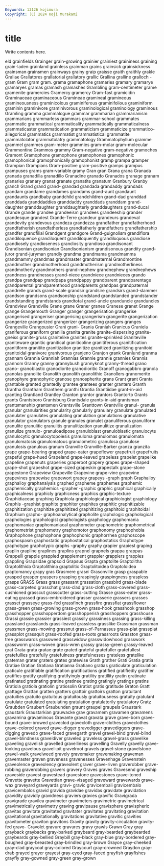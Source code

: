```yaml
---
Keywords: 13126 kojimura
Copyright: (C) 2024 Koji Murakami
---
```


# title

Write contents here.



eld grainfields Grainger grain-growing grainier grainiest graininess graining grain-laden
grainland grainless grainman grains grainsick grainsickness grainsman grainsmen grainways grainy
graip graisse graith graithly grakle Grallae Grallatores grallatorial grallatory grallic
Grallina gralline gralloch -gram Gram gram gram. grama gramaphone gramaries
gramary gramarye gramaryes gramas gramash gramashes Grambling gram-centimeter grame gramenite
gramercies Gramercy gramercy Gram-fast gramicidin Graminaceae graminaceous Gramineae gramineal gramineous
gramineousness graminicolous graminiferous graminifolious graminiform graminin graminivore graminivorous graminological graminology
graminous Gramling gramma grammalogue grammar grammarian grammarianism grammarians grammarless grammars
grammar-school grammates grammatic grammatical grammaticality grammatically grammaticalness grammaticaster grammatication grammaticism
grammaticize grammatico-allegorical grammatics grammatist grammatistical grammatite grammatolator grammatolatry grammatology Grammatophyllum
gramme grammel grammes gram-meter grammies gram-molar gram-molecular Grammontine Grammos grammy
Gram-negative gram-negative gramoches Gramont Gramophone gramophone gramophones gramophonic gramophonical gramophonically
gramophonist gramp grampa gramper Grampian Grampians Gram-positive gram-positive gramps grampus
grampuses grams gram-variable gramy Gran gran Grana grana Granada granada
granadilla granadillo Granadine granado Granados granage granam granaries granary granat
granate granatite granatum Granbury Granby granch Grand grand grand- grandad
grandada grandaddy grandads grandam grandame grandames grandams grand-aunt grandaunt grandaunts
grandbaby grandchild grandchildren grand-dad granddad granddada granddaddies granddaddy granddads granddam
grand-daughter granddaughter granddaughterly granddaughters grand-ducal Grande grande grandee grandeeism grandees
grandeeship grander grandesque grandest Grande-Terre grandeur grandeurs grandeval grandevity grandevous
grandeza grandezza grandfather grandfatherhood grandfatherish grandfatherless grandfatherly grandfathers grandfathership grandfer
grandfilial Grandgent grandgore Grand-guignolism grandiflora grandiloquence grandiloquent grandiloquently grandiloquous grandiose
grandiosely grandioseness grandiosity grandioso grandisonant Grandisonian grandisonian Grandisonianism grandisonous grandity
grand-juror grand-juryman grandly grandma grandmama grandmamma grandmammy grandmas grandmaster grandmaternal
Grandmontine grandmother grandmotherhood grandmotherism grandmotherliness grandmotherly grandmothers grand-nephew grandnephew grandnephews
grandness grandnesses grand-niece grandniece grandnieces grando grandpa grandpap grandpapa grandpappy
grandparent grandparentage grandparental grandparenthood grandparents grandpas grandpaternal grandrelle grands grand-scale
grandsir grandsire grandsirs grand-slammer grandson grandsons grandsonship grandstand grandstanded grandstander
grandstanding grandstands grandtotal grand-uncle granduncle granduncles Grandview Grandville Grane grane
Graner granes Granese granet Grange grange Grangemouth Granger granger grangerisation
grangerise grangerised grangeriser grangerising grangerism grangerite grangerization grangerize grangerized grangerizer
grangerizing grangers granges Grangeville Grangousier Grani grani- Grania Graniah Granicus
Graniela graniferous graniform granilla granita granite granite-dispersing granite-gneiss granite-gruss granitelike
granites granite-sprinkled Graniteville graniteware granitic granitical graniticoline granitiferous granitification granitiform
granitite granitization granitize granitized granitizing granitoid granitoidal granivore granivorous granjeno
Granjon grank Granlund granma grannam Grannia Granniah Grannias Grannie grannie
grannies Grannis grannom Granny granny grannybush grannyknot granny-thread grano grano-
granoblastic granodiorite granodioritic Granoff granogabbro granola granolas granolite Granolith granolith
granolithic Granollers granomerite granophyre granophyric granose granospherite grans Grant grant
Granta grantable granted grantedly grantee grantees granter granters Granth Grantha
Grantham Granthem granthi Grantia Grantiidae grant-in-aid granting Grantland Grantley Granton
grantor grantors Grantorto Grants grants Grantsboro Grantsburg Grantsdale grants-in-aid grantsman
grantsmanship grantsmen Grantsville Granttown Grantville granul- granula granular granularities granularity
granularly granulary granulate granulated granulater granulates granulating granulation granulations granulative
granulator granulators granule granules granulet granuliferous granuliform granulite granulitic granulitis
granulitization granulitize granulization granulize granulo- granuloadipose granuloblast granuloblastic granulocyte granulocytic
granulocytopoiesis granuloma granulomas granulomata granulomatosis granulomatous granulometric granulosa granulose granulosis
granulous granum Granville Granville-Barker granza granzita grape grape-bearing graped grape-eater
grapeflower grapefruit grapefruits grapeful grape-hued Grapeland grape-leaved grapeless grapelet grapelike
grapeline grapenuts graperies graperoot grapery grapes grape-shaped grape-shot grapeshot grape-sized
grapeskin grapestalk grape-stone grapestone Grapeview Grapeville Grapevine grape-vine grapevine grapevines
grapewise grapewort grapey grapeys -graph graph Graphalloy graphalloy graphanalysis graphed
grapheme graphemes graphemic graphemically graphemics -grapher -graphic graphic graphical graphically
graphicalness graphicly graphicness graphics graphic-texture Graphidiaceae graphing Graphiola graphiological graphiologist
graphiology Graphis -graphist graphite graphiter graphites graphitic graphitizable graphitization graphitize
graphitized graphitizing graphitoid graphitoidal Graphium grapho- graphoanalytical grapholite graphologic graphological
graphologies graphologist graphologists graphology graphomania graphomaniac graphomaniacal graphometer graphometric graphometrical
graphometrist graphometry graphomotor graphonomy graphophobia Graphophone graphophone graphophonic graphorrhea graphoscope
graphospasm graphostatic graphostatical graphostatics Graphotype graphotype graphotypic graphs -graphy graphy
grapier grapiest graping graplin grapline graplines graplins grapnel grapnels grappa
grappas Grappelli grapple grappled grapplement grappler grapplers grapples grappling Grapsidae
grapsoid Grapsus Grapta graptolite Graptolitha Graptolithida Graptolithina graptolitic Graptolitoidea Graptoloidea
graptomancy grapy gras Grasmere grasni Grasonville grasp graspable grasped grasper
graspers grasping graspingly graspingness graspless grasps GRASS Grass grass grassant
grassation grassbird grass-blade grass-carpeted grasschat grass-clad grass-cloth grass-covered grass-cushioned grasscut
grasscutter grass-cutting Grasse grass-eater grass-eating grassed grass-embroidered grasser grasserie grassers
grasses grasset grasseye grass-fed grassfinch grassfire grassflat grassflower grass-green grass-growing
grass-grown grass-hook grasshook grasshop grasshopper grasshopperdom grasshopperish grasshoppers grasshouse Grassi
grassie grassier grassiest grassily grassiness grassing grass-killing grassland grasslands grass-leaved
grassless grasslike Grassman grassman grassmen grass-mowing grassnut grass-of-Parnassus grass-plat grassplat
grassplot grassquit grass-roofed grass-roots grassroots Grasston grass-tree grasswards grassweed grasswidow
grasswidowhood grasswork grassworm grass-woven grass-wren grassy grassy-green grassy-leaved grat Grata
grata gratae grate grated grateful gratefuller gratefullest gratefullies gratefully gratefulness
gratefulnesses grateless gratelike grateman grater graters grates gratewise Grath grather
Grati Gratia gratia Gratiae Gratian Gratiana Gratianna Gratiano gratias graticulate
graticulation graticule gratifiable gratification gratifications gratified gratifiedly gratifier gratifies gratify
gratifying gratifyingly gratility gratillity gratin gratinate gratinated gratinating gratine gratinee
grating gratingly gratings gratins Gratiola gratiola gratiolin gratiosolin Gratiot gratis
gratitude Graton Gratt grattage Grattan gratten gratters grattoir grattoirs gratton
gratuitant gratuities gratuito gratuitous gratuitously gratuitousness gratuity gratulant gratulate gratulated
gratulating gratulation gratulatorily gratulatory Gratz Graubden Graubert Graubunden graunt graupel
graupels Graustark graustark Graustarkian grauwacke grav gravamem gravamen gravamens gravamina
gravaminous Gravante gravat gravata grave grave-born grave-bound grave-browed graveclod gravecloth
grave-clothes graveclothes grave-colored graved grave-digger gravedigger gravediggers grave-digging gravedo grave-faced
gravegarth gravel gravel-bind gravel-blind gravel-blindness graveldiver graveled graveless gravel-grass gravelike
graveling gravelish gravelled gravelliness gravelling Gravelly gravelly grave-looking gravelous gravel-pit
gravelroot gravels gravel-stone gravelstone gravel-walk gravelweed gravely gravemaker gravemaking graveman
gravemaster graven graveness gravenesses Gravenhage Gravenstein graveolence graveolency graveolent graver
grave-riven graverobber grave-robbing graverobbing gravers gravery Graves graves Gravesend graveship
graveside gravest gravestead gravestone gravestones grave-toned Gravette gravette Gravettian grave-visaged
graveward gravewards grave-wax graveyard graveyards gravi- gravic gravicembali gravicembalo gravicembalos
gravid gravida gravidae gravidas gravidate gravidation gravidity gravidly gravidness graviers
gravies gravific Gravigrada gravigrade gravilea gravimeter gravimeters gravimetric gravimetrical gravimetrically
gravimetry graving gravipause gravisphere gravispheric gravitas gravitate gravitated gravitater gravitates
gravitating gravitation gravitational gravitationally gravitations gravitative gravitic gravities gravitometer graviton
gravitons Gravity gravity gravity-circulation gravity-fed gravo- Gravolet gravure gravures gravy
grawls Grawn Gray gray grayback graybacks gray-barked graybeard gray-bearded graybearded
graybeards gray-bellied Graybill gray-black gray-blue gray-bordered gray-boughed gray-breasted gray-brindled gray-brown
Grayce gray-cheeked gray-clad graycoat gray-colored Graycourt gray-crowned Graydon gray-drab grayed
grayer grayest gray-eyed gray-faced grayfish grayfishes grayfly gray-gowned gray-green gray-grown
